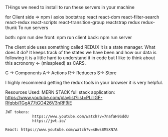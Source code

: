 THings we need to install to run these servers in your machine

for Client side =>
                    npm i
                        axios
                        bootstrap
                        react
                        react-dom
                        react-filter-search
                        react-redux
                        react-scripts
                        react-transition-group
                        reactstrap
                        redux
                        redux-thunk
To run servers 
    
both: npm run dev
front: npm run client
back: npm run server

The client side uses something called REDUX it is a state manager.
What does it do?
It keeps track of the states we have been and
how our data is following it is a little hard
to understand it in code but I like to think 
about this acronomy <- (misspleed) as CARS.

C -> Components
A-> Actions
R-> Reducers
S-> Store

I highly recommend getting the redux tools in your browser
it is very helpful.

Resources Used:
    MERN STACK full stack application: https://www.youtube.com/playlist?list=PLillGF-RfqbbiTGgA77tGO426V3hRF9iE
    
    JWT tokens: 
                https://www.youtube.com/watch?v=7nafaH9SddU
                https://jwt.io/ 

    React: https://www.youtube.com/watch?v=sBws8MSXN7A 



